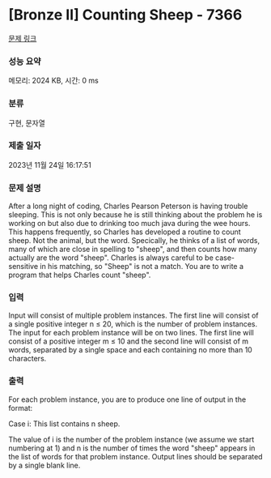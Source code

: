 # [Bronze II] Counting Sheep - 7366 

[문제 링크](https://www.acmicpc.net/problem/7366) 

### 성능 요약

메모리: 2024 KB, 시간: 0 ms

### 분류

구현, 문자열

### 제출 일자

2023년 11월 24일 16:17:51

### 문제 설명

<p>After a long night of coding, Charles Pearson Peterson is having trouble sleeping. This is not only because he is still thinking about the problem he is working on but also due to drinking too much java during the wee hours. This happens frequently, so Charles has developed a routine to count sheep. Not the animal, but the word. Specically, he thinks of a list of words, many of which are close in spelling to "sheep", and then counts how many actually are the word "sheep". Charles is always careful to be case-sensitive in his matching, so "Sheep" is not a match. You are to write a program that helps Charles count "sheep".</p>

<p> </p>

### 입력 

 <p>Input will consist of multiple problem instances. The first line will consist of a single positive integer n ≤ 20, which is the number of problem instances. The input for each problem instance will be on two lines. The first line will consist of a positive integer m ≤ 10 and the second line will consist of m words, separated by a single space and each containing no more than 10 characters.</p>

### 출력 

 <p>For each problem instance, you are to produce one line of output in the format:</p>

<p>Case i: This list contains n sheep.</p>

<p>The value of i is the number of the problem instance (we assume we start numbering at 1) and n is the number of times the word "sheep" appears in the list of words for that problem instance. Output lines should be separated by a single blank line.</p>

